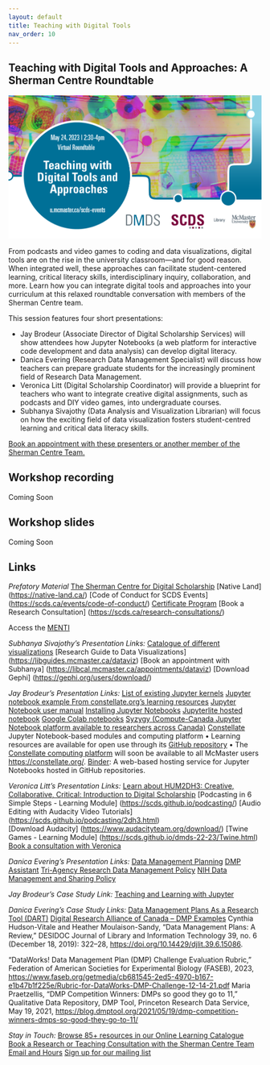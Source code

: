 ```yaml
---
layout: default
title: Teaching with Digital Tools
nav_order: 10
---
```


## Teaching with Digital Tools and Approaches: A Sherman Centre Roundtable

<img src="assets/img/TwDTPoster.png" alt="Workshop Title Slide" width="720">

From podcasts and video games to coding and data visualizations, digital tools are on the rise in the university classroom—and for good reason. When integrated well, these approaches can facilitate student-centered learning, critical literacy skills, interdisciplinary inquiry, collaboration, and more. Learn how you can integrate digital tools and approaches into your curriculum at this relaxed roundtable conversation with members of the Sherman Centre team.

This session features four short presentations:
- Jay Brodeur (Associate Director of Digital Scholarship Services) will show attendees how Jupyter Notebooks (a web platform for interactive code development and data analysis) can develop digital literacy.
- Danica Evering (Research Data Management Specialist) will discuss how teachers can prepare graduate students for the increasingly prominent field of Research Data Management.
- Veronica Litt (Digital Scholarship Coordinator) will provide a blueprint for teachers who want to integrate creative digital assignments, such as podcasts and DIY video games, into undergraduate courses.
- Subhanya Sivajothy (Data Analysis and Visualization Librarian) will focus on how the exciting field of data visualization fosters student-centred learning and critical data literacy skills.

[Book an appointment with these presenters or another member of the Sherman Centre Team.](https://libcal.mcmaster.ca/appointments/)

## Workshop recording

Coming Soon

## Workshop slides

Coming Soon

## Links

*Prefatory Material*
[The Sherman Centre for Digital Scholarship](https://scds.ca/)
[Native Land] (https://native-land.ca/)
[Code of Conduct for SCDS Events] (https://scds.ca/events/code-of-conduct/)
[Certificate Program](https://scds.ca/certificate-program/)
[Book a Research Consultation] (https://scds.ca/research-consultations/)

Access the [MENTI](https://www.menti.com/blhkfrkj9sfo)

*Subhanya Sivajothy’s Presentation Links:*
[Catalogue of different visualizations](https://datavizcatalogue.com/)
[Research Guide to Data Visualizations] (https://libguides.mcmaster.ca/dataviz)
[Book an appointment with Subhanya] (https://libcal.mcmaster.ca/appointments/dataviz)
[Download Gephi] (https://gephi.org/users/download/)

*Jay Brodeur’s Presentation Links:*
[List of existing Jupyter kernels](https://github.com/jupyter/jupyter/wiki/Jupyter-kernels)
[Jupyter notebook example From constellate.org’s learning resources](https://u.mcmaster.ca/jupyter-example)
[Jupyter Notebook user manual](https://jupyter-notebook.readthedocs.io/en/stable/notebook.html)
[Installing Jupyter Notebooks](https://jupyter.org/install)
[Jupyterlite hosted notebook](https://jupyter.org/try)
[Google Colab notebooks](https://research.google.com/colaboratory)
[Syzygy (Compute-Canada Jupyter Notebook platform available to researchers across Canada)](https://syzygy.ca/) 
[Constellate](https://constellate.org/) Jupyter Notebook-based modules and computing platform
•	Learning resources are available for open use through its [GitHub repository]( https://github.com/ithaka/constellate-notebooks) 
•	The [Constellate computing platform]( https://constellate.org/login) will soon be available to all McMaster users https://constellate.org/.
[Binder]( https://mybinder.org/): A web-based hosting service for Jupyter Notebooks hosted in GitHub repositories.


*Veronica Litt’s Presentation Links:*
[Learn about HUM2DH3: Creative, Collaborative, Critical: Introduction to Digital Scholarship](https://scds.ca/events/courses/2022-2023/)
[Podcasting in 6 Simple Steps - Learning Module] (https://scds.github.io/podcasting/)
[Audio Editing with Audacity Video Tutorials] (https://scds.github.io/podcasting/2dh3.html)  
[Download Audacity] (https://www.audacityteam.org/download/)
[Twine Games - Learning Module] (https://scds.github.io/dmds-22-23/Twine.html) 
[Book a consultation with Veronica](https://libcal.mcmaster.ca/appointments)

*Danica Evering’s Presentation Links:*
[Data Management Planning](http://rdm.mcmaster.ca/plan)
[DMP Assistant](https://assistant.portagenetwork.ca/) 
[Tri-Agency Research Data Management Policy]( https://science.gc.ca/site/science/en/interagency-research-funding/policies-and-guidelines/research-data-management/tri-agency-research-data-management-policy)
[NIH Data Management and Sharing Policy]( https://sharing.nih.gov/data-management-and-sharing-policy)

*Jay Brodeur’s Case Study Link:*
[Teaching and Learning with Jupyter](https://jupyter4edu.github.io/jupyter-edu-book/)

*Danica Evering’s Case Study Links:*
[Data Management Plans As a Research Tool (DART)](https://osf.io/jj7dm)
[Digital Research Alliance of Canada – DMP Examples](https://alliancecan.ca/en/services/research-data-management/learning-and-training/training-resources)
Cynthia Hudson-Vitale and Heather Moulaison-Sandy, “Data Management Plans: A Review,” DESIDOC Journal of Library and Information Technology 39, no. 6 (December 18, 2019): 322–28, https://doi.org/10.14429/djlit.39.6.15086. 

“DataWorks! Data Management Plan (DMP) Challenge Evaluation Rubric,” Federation of American Societies for Experimental Biology (FASEB), 2023, https://www.faseb.org/getmedia/cb681545-2ed5-4970-b167-e1b47b1f225e/Rubric-for-DataWorks-DMP-Challenge-12-14-21.pdf 
Maria Praetzellis, “DMP Competition Winners: DMPs so good they go to 11,” Qualitative Data Repository, DMP Tool, Princeton Research Data Service, May 19, 2021, https://blog.dmptool.org/2021/05/19/dmp-competition-winners-dmps-so-good-they-go-to-11/

*Stay in Touch:*
[Browse 85+ resources in our Online Learning Catalogue](https://scds.ca/searchable-online-learning/)
[Book a Research or Teaching Consultation with the Sherman Centre Team](https://scds.ca/research-consultations/)
[Email and Hours](https://scds.ca/email-hours/)
[Sign up for our mailing list](https://scds.us20.list-manage.com/subscribe?u=c9e73948388e85178c813779a&id=b80e29c261)



